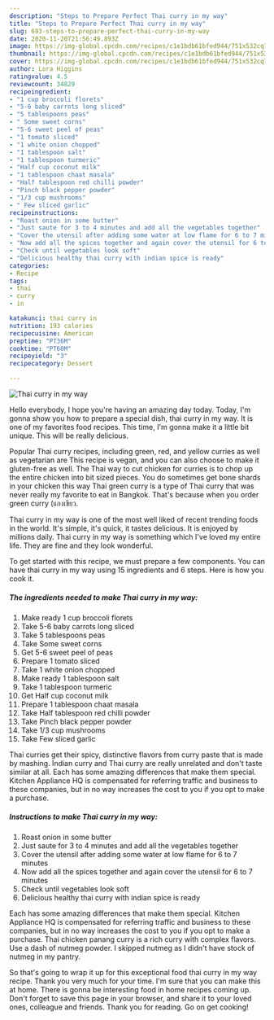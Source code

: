 ```yaml
---
description: "Steps to Prepare Perfect Thai curry in my way"
title: "Steps to Prepare Perfect Thai curry in my way"
slug: 693-steps-to-prepare-perfect-thai-curry-in-my-way
date: 2020-11-20T21:56:49.893Z
image: https://img-global.cpcdn.com/recipes/c1e1bdb61bfed944/751x532cq70/thai-curry-in-my-way-recipe-main-photo.jpg
thumbnail: https://img-global.cpcdn.com/recipes/c1e1bdb61bfed944/751x532cq70/thai-curry-in-my-way-recipe-main-photo.jpg
cover: https://img-global.cpcdn.com/recipes/c1e1bdb61bfed944/751x532cq70/thai-curry-in-my-way-recipe-main-photo.jpg
author: Lora Higgins
ratingvalue: 4.5
reviewcount: 34829
recipeingredient:
- "1 cup broccoli florets"
- "5-6 baby carrots long sliced"
- "5 tablespoons peas"
- " Some sweet corns"
- "5-6 sweet peel of peas"
- "1 tomato sliced"
- "1 white onion chopped"
- "1 tablespoon salt"
- "1 tablespoon turmeric"
- "Half cup coconut milk"
- "1 tablespoon chaat masala"
- "Half tablespoon red chilli powder"
- "Pinch black pepper powder"
- "1/3 cup mushrooms"
- " Few sliced garlic"
recipeinstructions:
- "Roast onion in some butter"
- "Just saute for 3 to 4 minutes and add all the vegetables together"
- "Cover the utensil after adding some water at low flame for 6 to 7 minutes"
- "Now add all the spices together and again cover the utensil for 6 to 7 minutes"
- "Check until vegetables look soft"
- "Delicious healthy thai curry with indian spice is ready"
categories:
- Recipe
tags:
- thai
- curry
- in

katakunci: thai curry in 
nutrition: 193 calories
recipecuisine: American
preptime: "PT36M"
cooktime: "PT60M"
recipeyield: "3"
recipecategory: Dessert

---
```



![Thai curry in my way](https://img-global.cpcdn.com/recipes/c1e1bdb61bfed944/751x532cq70/thai-curry-in-my-way-recipe-main-photo.jpg)

Hello everybody, I hope you're having an amazing day today. Today, I'm gonna show you how to prepare a special dish, thai curry in my way. It is one of my favorites food recipes. This time, I'm gonna make it a little bit unique. This will be really delicious.

Popular Thai curry recipes, including green, red, and yellow curries as well as vegetarian are This recipe is vegan, and you can also choose to make it gluten-free as well. The Thai way to cut chicken for curries is to chop up the entire chicken into bit sized pieces. You do sometimes get bone shards in your chicken this way Thai green curry is a type of Thai curry that was never really my favorite to eat in Bangkok. That&#39;s because when you order green curry (แกงเขียว.

Thai curry in my way is one of the most well liked of recent trending foods in the world. It's simple, it's quick, it tastes delicious. It is enjoyed by millions daily. Thai curry in my way is something which I've loved my entire life. They are fine and they look wonderful.


To get started with this recipe, we must prepare a few components. You can have thai curry in my way using 15 ingredients and 6 steps. Here is how you cook it.

<!--inarticleads1-->

##### The ingredients needed to make Thai curry in my way:

1. Make ready 1 cup broccoli florets
1. Take 5-6 baby carrots long sliced
1. Take 5 tablespoons peas
1. Take  Some sweet corns
1. Get 5-6 sweet peel of peas
1. Prepare 1 tomato sliced
1. Take 1 white onion chopped
1. Make ready 1 tablespoon salt
1. Take 1 tablespoon turmeric
1. Get Half cup coconut milk
1. Prepare 1 tablespoon chaat masala
1. Take Half tablespoon red chilli powder
1. Take Pinch black pepper powder
1. Take 1/3 cup mushrooms
1. Take  Few sliced garlic


Thai curries get their spicy, distinctive flavors from curry paste that is made by mashing. Indian curry and Thai curry are really unrelated and don&#39;t taste similar at all. Each has some amazing differences that make them special. Kitchen Appliance HQ is compensated for referring traffic and business to these companies, but in no way increases the cost to you if you opt to make a purchase. 

<!--inarticleads2-->

##### Instructions to make Thai curry in my way:

1. Roast onion in some butter
1. Just saute for 3 to 4 minutes and add all the vegetables together
1. Cover the utensil after adding some water at low flame for 6 to 7 minutes
1. Now add all the spices together and again cover the utensil for 6 to 7 minutes
1. Check until vegetables look soft
1. Delicious healthy thai curry with indian spice is ready


Each has some amazing differences that make them special. Kitchen Appliance HQ is compensated for referring traffic and business to these companies, but in no way increases the cost to you if you opt to make a purchase. Thai chicken panang curry is a rich curry with complex flavors. Use a dash of nutmeg powder. I skipped nutmeg as I didn&#39;t have stock of nutmeg in my pantry. 

So that's going to wrap it up for this exceptional food thai curry in my way recipe. Thank you very much for your time. I'm sure that you can make this at home. There is gonna be interesting food in home recipes coming up. Don't forget to save this page in your browser, and share it to your loved ones, colleague and friends. Thank you for reading. Go on get cooking!
